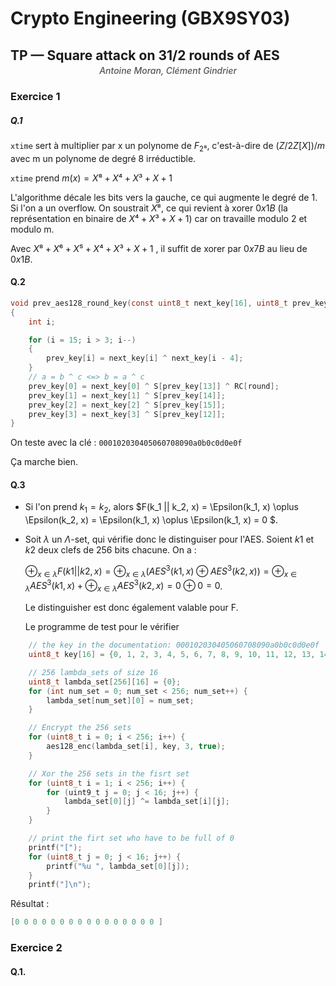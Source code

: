 # Crypto Engineering (GBX9SY03)
## TP — Square attack on 31/2 rounds of AES

<p style="text-align:center; font-style:italic; margin-top:-1em; font-weight:500; color:#555/*; font-size: 1.2em*/"> Antoine Moran, Clément Gindrier</p>

### Exercice 1

##### Q.1

`xtime` sert à multiplier par x un polynome de $F_{2⁸}$, c'est-à-dire de $(Z/2Z[X])/m$ avec m un polynome de degré 8 irréductible.

`xtime` prend $m(x) = X⁸ + X⁴ + X³ + X + 1$

L'algorithme décale les bits vers la gauche, ce qui augmente le degré de 1. Si l'on a un overflow. On soustrait $X⁸$, ce qui revient à xorer $0x1B$ (la représentation en binaire de $X⁴ + X³ + X + 1$) car on travaille modulo 2 et modulo m.

Avec $X⁸ + X⁶ + X⁵ + X⁴ + X³ + X + 1$ , il suffit de xorer par $0x7B$  au lieu de $0x1B$.

#### Q.2

```c
void prev_aes128_round_key(const uint8_t next_key[16], uint8_t prev_key[16], int round)
{
	int	i;

	for (i = 15; i > 3; i--)
	{
		prev_key[i] = next_key[i] ^ next_key[i - 4];
	} 
    // a = b ^ c <=> b = a ^ c
	prev_key[0] = next_key[0] ^ S[prev_key[13]] ^ RC[round];
	prev_key[1] = next_key[1] ^ S[prev_key[14]];
	prev_key[2] = next_key[2] ^ S[prev_key[15]];
	prev_key[3] = next_key[3] ^ S[prev_key[12]];
}
```

On teste avec la clé : `000102030405060708090a0b0c0d0e0f`

Ça marche bien.

#### Q.3

- Si l'on prend $k_1 = k_2$, alors  $F(k_1 || k_2, x) = \Epsilon(k_1, x) \oplus \Epsilon(k_2, x) = \Epsilon(k_1, x) \oplus \Epsilon(k_1, x) = 0 $.

- Soit $\lambda$ un $\Lambda$-set, qui vérifie donc le distinguiser pour l'AES. Soient $k1$ et $k2$  deux clefs de 256 bits chacune. On a :

  $\oplus_{x \in \lambda} F(k1 || k2, x) = \oplus_{x \in \lambda} (AES^3(k1, x) \oplus AES^3(k2, x)) = \oplus_{x \in \lambda} AES^3(k1, x) + \oplus_{x \in \lambda} AES^3(k2, x) = 0 \oplus 0 = 0$.

  

  Le distinguisher est donc également valable pour F. 
  
  Le programme de test pour le vérifier

```c
	// the key in the documentation: 000102030405060708090a0b0c0d0e0f
	uint8_t key[16] = {0, 1, 2, 3, 4, 5, 6, 7, 8, 9, 10, 11, 12, 13, 14, 15};

	// 256 lambda_sets of size 16
	uint8_t lambda_set[256][16] = {0};
	for (int num_set = 0; num_set < 256; num_set++) {
		lambda_set[num_set][0] = num_set;
	}

	// Encrypt the 256 sets
	for (uint8_t i = 0; i < 256; i++) {
		aes128_enc(lambda_set[i], key, 3, true);
	}

	// Xor the 256 sets in the fisrt set
	for (uint8_t i = 1; i < 256; i++) {
		for (uint9_t j = 0; j < 16; j++) {
			lambda_set[0][j] ^= lambda_set[i][j];
		}
	}

	// print the firt set who have to be full of 0
	printf("[");
	for (uint8_t j = 0; j < 16; j++) {
		printf("%u ", lambda_set[0][j]);
	}
	printf("]\n");
```

Résultat :

```c
[0 0 0 0 0 0 0 0 0 0 0 0 0 0 0 0 ]
```



### Exercice 2

#### Q.1.

